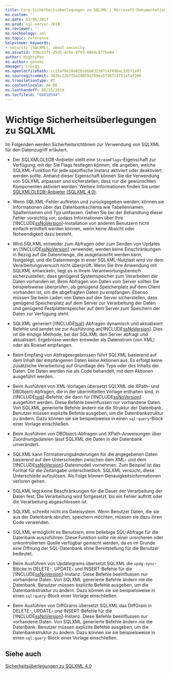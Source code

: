 ```yaml
---
title: Core-Sicherheitsüberlegungen zu SQLXML | Microsoft-Dokumentation
ms.custom: ''
ms.date: 03/06/2017
ms.prod: sql-server-2014
ms.reviewer: ''
ms.technology: xml
ms.topic: reference
helpviewer_keywords:
- security [SQLXML], about security
ms.assetid: 330cd2ff-d5d5-4c8e-8f93-0869c977be94
author: MightyPen
ms.author: genemi
manager: craigg
ms.openlocfilehash: cc25af8e18e826ce6b8323d714f090ac3d571a97
ms.sourcegitcommit: 3026c22b7fba19059a769ea5f367c4f51efaf286
ms.translationtype: MT
ms.contentlocale: de-DE
ms.lasthandoff: 06/15/2019
ms.locfileid: "66010544"
---
```

# <a name="core-sqlxml-security-considerations"></a>Wichtige Sicherheitsüberlegungen zu SQLXML
  Im Folgenden werden Sicherheitsrichtlinien zur Verwendung von SQLXML für den Datenzugriff erläutert.  
  
-   Der SQLXMLOLEDB-Anbieter stellt eine `StreamFlags`-Eigenschaft zur Verfügung, mit der Sie Flags festlegen können, die angeben, welche SQLXML-Funktion für jede spezifische Instanz aktiviert oder deaktiviert werden sollte. Anhand dieser Eigenschaft können Sie die Verwendung von SQLXML anpassen und sicherstellen, dass nur die gewünschten Komponenten aktiviert werden. Weitere Informationen finden Sie unter [SQLXMLOLEDB-Anbieter &#40;SQLXML 4.0&#41;](../../../database-engine/dev-guide/sqlxmloledb-provider-sqlxml-4-0.md).  
  
-   Wenn SQLXML-Fehler auftreten und zurückgegeben werden, können sie Informationen über das Datenbankschema wie Tabellennamen, Spaltennamen und Typ umfassen. Gehen Sie bei der Behandlung dieser Fehler vorsichtig vor, sodass Informationen über Ihre [!INCLUDE[ssNoVersion](../../../includes/ssnoversion-md.md)]-Installation von anderen Benutzern nicht einfach ermittelt werden können, wenn keine Absicht oder Notwendigkeit dazu besteht.  
  
-   Wird SQLXML entweder zum Abfragen oder zum Senden von Updates an [!INCLUDE[ssNoVersion](../../../includes/ssnoversion-md.md)] verwendet, werden keine Einschränkungen in Bezug auf die Datenmenge, die ausgetauscht werden kann, festgelegt, und die Datenmenge in einer SQLXML-Nutzlast wird vor dem Verarbeitungsversuch nicht überprüft. Wenn Sie Ihre Anwendung mit SQLXML entwickeln, liegt es in Ihrem Verantwortungsbereich sicherzustellen, dass genügend Systemspeicher zum Verarbeiten der Daten vorhanden ist. Beim Abfragen von Daten vom Server sollten Sie beispielsweise überprüfen, ob genügend Speicherplatz auf dem Client vorhanden ist, um die abgefragten Daten zu empfangen. Ebenso müssen Sie beim Laden von Daten auf den Server sicherstellen, dass genügend Speicherplatz auf dem Server zur Verarbeitung der Daten und genügend Festplattenspeicher auf dem Server zum Speichern der Daten zur Verfügung steht.  
  
-   SQLXML generiert [!INCLUDE[tsql](../../../includes/tsql-md.md)]-Abfragen dynamisch und aktualisiert Befehle und sendet sie zur Ausführung an[!INCLUDE[ssNoVersion](../../../includes/ssnoversion-md.md)]. Dies ist die einzige Methode, bei der SQLXML den Server abfragt und aktualisiert. Ergebnisse werden entweder als Datenstrom (von XML) oder als Rowset empfangen.  
  
-   Beim Empfang von Abfrageergebnissen führt SQLXML basierend auf dem Inhalt der empfangenen Daten keine Aktionen aus. Es erfolgt keine zusätzliche Verarbeitung auf Grundlage des Typs oder des Inhalts der Daten. Die Daten werden nie als Code behandelt, mit dem Aktionen ausgeführt werden.  
  
-   Beim Ausführen von XML-Vorlagen übersetzt SQLXML die XPath- und DBObject-Abfragen, die in der übermittelten Vorlage enthalten sind, in [!INCLUDE[tsql](../../../includes/tsql-md.md)]-Befehle, die dann für [!INCLUDE[ssNoVersion](../../../includes/ssnoversion-md.md)] ausgeführt werden. Diese Befehle beeinflussen nur vorhandene Daten. Von SQLXML generierte Befehle ändern nie die Struktur der Datenbank. Benutzer müssen explizite Befehle ausgeben, um die Datenbankstruktur zu ändern. Dazu können sie sie beispielsweise in einen `sql:query`-Block einer Vorlage einschließen.  
  
-   Beim Ausführen von DBObject-Abfragen und XPath-Anweisungen über Zuordnungsdateien lässt SQLXML die Daten in der Datenbank unverändert.  
  
-   SQLXML kann Formatierungsänderungen für die angegebenen Daten basierend auf den Unterschieden zwischen dem XML- und dem [!INCLUDE[ssNoVersion](../../../includes/ssnoversion-md.md)]-Datenmodell vornehmen. Zum Beispiel ist das Format für die Zeitangabe unterschiedlich. SQLXML versucht, diese Unterschiede aufzulösen. Als Folge können Genauigkeitsinformationen verloren gehen.  
  
-   SQLXML legt keine Beschränkungen für die Dauer der Verarbeitung der Daten fest. Die Verarbeitung wird fortgesetzt, bis ein Fehler auftritt oder die Verarbeitung abgeschlossen ist.  
  
-   SQLXML schreibt nicht ins Dateisystem. Wenn Benutzer Daten, die sie aus der Datenbank abrufen, speichern möchten, müssen sie dazu ihren Code verwenden.  
  
-   SQLXML ermöglicht es Benutzern, eine beliebige SQL-Abfrage für die Datenbank auszuführen. Diese Funktion sollte nie einer unsicheren oder unkontrollierten Quelle verfügbar gemacht werden, da es im Grunde eine Öffnung der SQL-Datenbank ohne Bereitstellung für die Benutzer bedeutet.  
  
-   Beim Ausführen von Updategrams übersetzt SQLXML die `updg:sync`-Blöcke in DELETE-, UPDATE- und INSERT-Befehle für die [!INCLUDE[ssNoVersion](../../../includes/ssnoversion-md.md)]-Instanz. Diese Befehle beeinflussen nur vorhandene Daten. Von SQLXML generierte Befehle ändern nie die Datenbank. Benutzer müssen explizite Befehle ausgeben, um die Datenbankstruktur zu ändern. Dazu können sie sie beispielsweise in einen `sql:query`-Block einer Vorlage einschließen.  
  
-   Beim Ausführen von DiffGrams übersetzt SQLXML das DiffGram in DELETE-, UPDATE- und INSERT-Befehle für die [!INCLUDE[ssNoVersion](../../../includes/ssnoversion-md.md)]-Instanz. Diese Befehle beeinflussen nur vorhandene Daten. Von SQLXML generierte Befehle ändern nie die Datenbank. Benutzer müssen explizite Befehle ausgeben, um die Datenbankstruktur zu ändern. Dazu können sie sie beispielsweise in einen `sql:query`-Block einer Vorlage einschließen.  
  
## <a name="see-also"></a>Siehe auch  
 [Sicherheitsüberlegungen zu SQLXML 4.0](sqlxml-4-0-security-considerations.md)  
  
  
